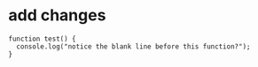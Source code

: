 # add changes

```
function test() {
  console.log("notice the blank line before this function?");
}
```

